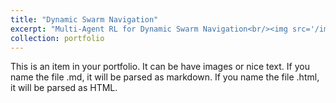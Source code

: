 ```yaml
---
title: "Dynamic Swarm Navigation"
excerpt: "Multi-Agent RL for Dynamic Swarm Navigation<br/><img src='/images/project1_1.png'>"
collection: portfolio
---
```


This is an item in your portfolio. It can be have images or nice text. If you name the file .md, it will be parsed as markdown. If you name the file .html, it will be parsed as HTML. 
